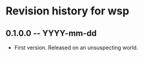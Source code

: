 # Revision history for wsp

## 0.1.0.0 -- YYYY-mm-dd

* First version. Released on an unsuspecting world.
